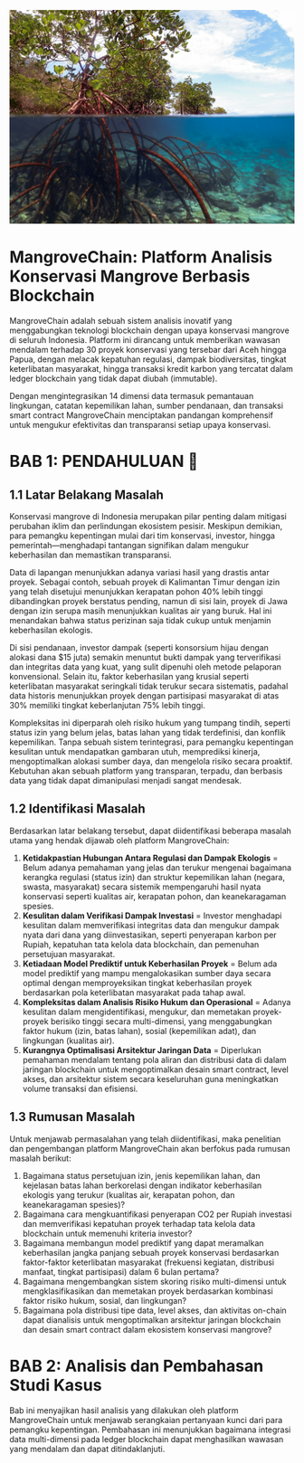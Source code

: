 ![img](https://github.com/Almar-Reza-Maulana/ECC-NIN_MangroveChain_Almar-Reza-Maulana_Batch-10/blob/main/Mangrove%20in%20the%20water.jpg)
# MangroveChain: Platform Analisis Konservasi Mangrove Berbasis Blockchain

MangroveChain adalah sebuah sistem analisis inovatif yang menggabungkan teknologi blockchain dengan upaya konservasi mangrove di seluruh Indonesia. Platform ini dirancang untuk memberikan wawasan mendalam terhadap 30 proyek konservasi yang tersebar dari Aceh hingga Papua, dengan melacak kepatuhan regulasi, dampak biodiversitas, tingkat keterlibatan masyarakat, hingga transaksi kredit karbon yang tercatat dalam ledger blockchain yang tidak dapat diubah (immutable).

Dengan mengintegrasikan 14 dimensi data termasuk pemantauan lingkungan, catatan kepemilikan lahan, sumber pendanaan, dan transaksi smart contract MangroveChain menciptakan pandangan komprehensif untuk mengukur efektivitas dan transparansi setiap upaya konservasi.

# BAB 1: PENDAHULUAN 📖

## 1.1 Latar Belakang Masalah
Konservasi mangrove di Indonesia merupakan pilar penting dalam mitigasi perubahan iklim dan perlindungan ekosistem pesisir. Meskipun demikian, para pemangku kepentingan mulai dari tim konservasi, investor, hingga pemerintah—menghadapi tantangan signifikan dalam mengukur keberhasilan dan memastikan transparansi.

Data di lapangan menunjukkan adanya variasi hasil yang drastis antar proyek. Sebagai contoh, sebuah proyek di Kalimantan Timur dengan izin yang telah disetujui menunjukkan kerapatan pohon 40% lebih tinggi dibandingkan proyek berstatus pending, namun di sisi lain, proyek di Jawa dengan izin serupa masih menunjukkan kualitas air yang buruk. Hal ini menandakan bahwa status perizinan saja tidak cukup untuk menjamin keberhasilan ekologis.

Di sisi pendanaan, investor dampak (seperti konsorsium hijau dengan alokasi dana $15 juta) semakin menuntut bukti dampak yang terverifikasi dan integritas data yang kuat, yang sulit dipenuhi oleh metode pelaporan konvensional. Selain itu, faktor keberhasilan yang krusial seperti keterlibatan masyarakat seringkali tidak terukur secara sistematis, padahal data historis menunjukkan proyek dengan partisipasi masyarakat di atas 30% memiliki tingkat keberlanjutan 75% lebih tinggi.

Kompleksitas ini diperparah oleh risiko hukum yang tumpang tindih, seperti status izin yang belum jelas, batas lahan yang tidak terdefinisi, dan konflik kepemilikan. Tanpa sebuah sistem terintegrasi, para pemangku kepentingan kesulitan untuk mendapatkan gambaran utuh, memprediksi kinerja, mengoptimalkan alokasi sumber daya, dan mengelola risiko secara proaktif. Kebutuhan akan sebuah platform yang transparan, terpadu, dan berbasis data yang tidak dapat dimanipulasi menjadi sangat mendesak.

## 1.2 Identifikasi Masalah
Berdasarkan latar belakang tersebut, dapat diidentifikasi beberapa masalah utama yang hendak dijawab oleh platform MangroveChain:
1. **Ketidakpastian Hubungan Antara Regulasi dan Dampak Ekologis** = Belum adanya pemahaman yang jelas dan terukur mengenai bagaimana kerangka regulasi (status izin) dan struktur kepemilikan lahan (negara, swasta, masyarakat) secara sistemik mempengaruhi hasil nyata konservasi seperti kualitas air, kerapatan pohon, dan keanekaragaman spesies.
2. **Kesulitan dalam Verifikasi Dampak Investasi** = Investor menghadapi kesulitan dalam memverifikasi integritas data dan mengukur dampak nyata dari dana yang diinvestasikan, seperti penyerapan karbon per Rupiah, kepatuhan tata kelola data blockchain, dan pemenuhan persetujuan masyarakat.
3. **Ketiadaan Model Prediktif untuk Keberhasilan Proyek** = Belum ada model prediktif yang mampu mengalokasikan sumber daya secara optimal dengan memproyeksikan tingkat keberhasilan proyek berdasarkan pola keterlibatan masyarakat pada tahap awal.
4. **Kompleksitas dalam Analisis Risiko Hukum dan Operasional** = Adanya kesulitan dalam mengidentifikasi, mengukur, dan memetakan proyek-proyek berisiko tinggi secara multi-dimensi, yang menggabungkan faktor hukum (izin, batas lahan), sosial (kepemilikan adat), dan lingkungan (kualitas air).
5. **Kurangnya Optimalisasi Arsitektur Jaringan Data** = Diperlukan pemahaman mendalam tentang pola aliran dan distribusi data di dalam jaringan blockchain untuk mengoptimalkan desain smart contract, level akses, dan arsitektur sistem secara keseluruhan guna meningkatkan volume transaksi dan efisiensi.

## 1.3 Rumusan Masalah
Untuk menjawab permasalahan yang telah diidentifikasi, maka penelitian dan pengembangan platform MangroveChain akan berfokus pada rumusan masalah berikut:

1. Bagaimana status persetujuan izin, jenis kepemilikan lahan, dan kejelasan batas lahan berkorelasi dengan indikator keberhasilan ekologis yang terukur (kualitas air, kerapatan pohon, dan keanekaragaman spesies)?
2. Bagaimana cara mengkuantifikasi penyerapan CO2 per Rupiah investasi dan memverifikasi kepatuhan proyek terhadap tata kelola data blockchain untuk memenuhi kriteria investor?
3. Bagaimana membangun model prediktif yang dapat meramalkan keberhasilan jangka panjang sebuah proyek konservasi berdasarkan faktor-faktor keterlibatan masyarakat (frekuensi kegiatan, distribusi manfaat, tingkat partisipasi) dalam 6 bulan pertama?
4. Bagaimana mengembangkan sistem skoring risiko multi-dimensi untuk mengklasifikasikan dan memetakan proyek berdasarkan kombinasi faktor risiko hukum, sosial, dan lingkungan?
5. Bagaimana pola distribusi tipe data, level akses, dan aktivitas on-chain dapat dianalisis untuk mengoptimalkan arsitektur jaringan blockchain dan desain smart contract dalam ekosistem konservasi mangrove?

# BAB 2: Analisis dan Pembahasan Studi Kasus
Bab ini menyajikan hasil analisis yang dilakukan oleh platform MangroveChain untuk menjawab serangkaian pertanyaan kunci dari para pemangku kepentingan. Pembahasan ini menunjukkan bagaimana integrasi data multi-dimensi pada ledger blockchain dapat menghasilkan wawasan yang mendalam dan dapat ditindaklanjuti.


